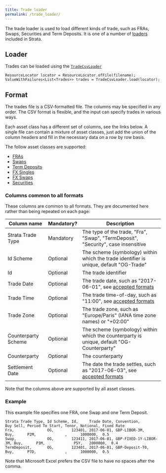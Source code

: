 ```yaml
---
title: Trade loader
permalink: /trade_loader/
---
```


The trade loader is used to load different kinds of trade, such as FRAs, Swaps, Securities and Term Deposits.
It is one of a number of [loaders]({{site.baseurl}}/loaders) included in Strata.


## Loader

Trades can be loaded using the [`TradeCsvLoader`]({{site.baseurl}}/apidocs/com/opengamma/strata/loader/csv/TradeCsvLoader.html)

```
ResourceLocator locator = ResourceLocator.ofFile(filename);
ValueWithFailures<List<Trades>> trades = TradeCsvLoader.load(locator);
```


## Format

The trades file is a CSV-formatted file.
The columns may be specified in any order.
The CSV format is flexible, and the input can specify trades in various ways.

Each asset class has a different set of columns, see the links below.
A single file can contain a mixture of asset classes, just add the union of the column headers and
fill in the necessary data on a row by row basis.

The follow asset classes are supported:

* [FRAs]({{site.baseurl}}/trade_loader_fra)
* [Swaps]({{site.baseurl}}/trade_loader_swap)
* [Term Deposits]({{site.baseurl}}/trade_loader_term_deposit)
* [FX Singles]({{site.baseurl}}/trade_loader_fx_single)
* [FX Swaps]({{site.baseurl}}/trade_loader_fx_swap)
* [Securities]({{site.baseurl}}/trade_loader_security)


### Columns common to all formats

These columns are common to all formats.
They are documented here rather than being repeated on each page:

| Column name           | Mandatory? | Description |
|-----------------------|------------|-------------|
| Strata Trade Type     | Mandatory  | The type of the trade, "Fra", "Swap", "TermDeposit", "Security", case insensitive |
| Id Scheme             | Optional   | The scheme (symbology) within which the trade identifier is unique, default "OG-Trade" |
| Id                    | Optional   | The trade identifier |
| Trade Date            | Optional   | The trade date, such as "2017-06-01", see [accepted formats]({{site.baseurl}}/common_formats/) |
| Trade Time            | Optional   | The trade time-of-day, such as "11:00", see [accepted formats]({{site.baseurl}}/common_formats/) |
| Trade Zone            | Optional   | The trade zone, such as "Europe/Paris" (IANA time zone names) or "+02:00" |
| Counterparty Scheme   | Optional   | The scheme (symbology) within which the counterparty is unique, default "OG-Counterparty" |
| Counterparty          | Optional   | The counterparty |
| Settlement Date       | Optional   | The date the trade settles, such as "2017-06-03", see [accepted formats]({{site.baseurl}}/common_formats/) |

Note that the columns above are supported by all asset classes.


### Example

This example file specifies one FRA, one Swap and one Term Deposit.

```
Strata Trade Type, Id Scheme, Id,     Trade Date, Convention,            Buy Sell, Period To Start, Tenor, Notional, Fixed Rate
Fra,               OG,        123401, 2017-06-01, GBP-LIBOR-3M,          Buy,      P2M,             ,      1000000,  0.5
Swap,              OG,        123411, 2017-06-01, GBP-FIXED-1Y-LIBOR-3M, Buy,      P1M,             P5Y,   2000000,  0.4
TermDeposit,       OG,        123401, 2017-06-01, GBP-Deposit-T0,        Buy,      P7D,             ,      1000000,  0.5
```

Note that Microsoft Excel prefers the CSV file to have no spaces after the comma.
